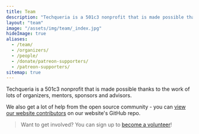 ```yaml
---
title: Team
description: "Techqueria is a 501c3 nonprofit that is made possible thanks to the work of lots of organizers, mentors, sponsors and advisors."
layout: "team"
image: "/assets/img/team/_index.jpg"
hideImage: true
aliases:
  - /team/
  - /organizers/
  - /people/
  - /donate/patreon-supporters/
  - /patreon-supporters/
sitemap: true
---
```


Techqueria is a 501c3 nonprofit that is made possible thanks to the work of lots of organizers, mentors, sponsors and advisors.

We also get a lot of help from the open source community - you can <a href="https://github.com/techqueria/website/graphs/contributors" rel="noopener" target="_blank">view our website contributors</a> on our website's GitHub repo.

> Want to get involved? You can sign up to [become a volunteer](/support-us/volunteer)!

